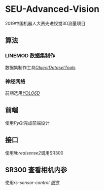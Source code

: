 # SEU-Advanced-Vision
2019中国机器人大赛先进视觉3D测量项目

## 算法
### LINEMOD 数据集制作

数据集制作工具[*ObjectDatasetTools*](https://github.com/seu-labview/ObjectDatasetTools)

### 神经网络

前期选用[*YOLO6D*](https://github.com/seu-labview/singleshot6Dpose)

## 前端

使用*PyQt*完成前端设计

## 接口

使用*librealsense2*调用SR300

## SR300 查看相机内参

使用*rs-sensor-control*  [*细节*](https://blog.csdn.net/weixin_39585934/article/details/84147449)
